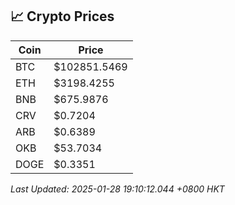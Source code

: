 ## 📈 Crypto Prices

| Coin | Price |
| ---- | ----- |
| BTC | $102851.5469 |
| ETH | $3198.4255 |
| BNB | $675.9876 |
| CRV | $0.7204 |
| ARB | $0.6389 |
| OKB | $53.7034 |
| DOGE | $0.3351 |

_Last Updated: 2025-01-28 19:10:12.044 +0800 HKT_